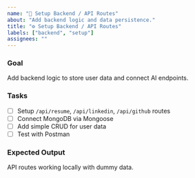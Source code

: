```yaml
---
name: "🧠 Setup Backend / API Routes"
about: "Add backend logic and data persistence."
title: "⚙️ Setup Backend / API Routes"
labels: ["backend", "setup"]
assignees: ""
---
```


### Goal
Add backend logic to store user data and connect AI endpoints.

### Tasks
- [ ] Setup `/api/resume`, `/api/linkedin`, `/api/github` routes
- [ ] Connect MongoDB via Mongoose
- [ ] Add simple CRUD for user data
- [ ] Test with Postman

### Expected Output
API routes working locally with dummy data.
